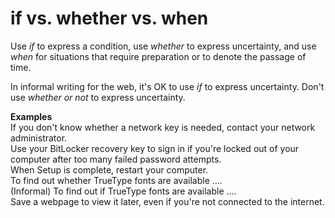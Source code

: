 ﻿# if vs. whether vs. when

Use *if* to express a condition, use *whether* to express uncertainty, and use *when* for situations that require preparation or to denote the passage of time.

In informal writing for the web, it's OK to use *if* to express uncertainty. Don't use *whether or not* to express uncertainty.

**Examples**</br>If you don't know whether a network key is needed, contact your network administrator.</br>Use your BitLocker recovery key to sign in if you're locked out of your computer after too many failed password attempts.</br>When Setup is complete, restart your computer. </br>To find out whether TrueType fonts are available ….</br>(Informal) To find out if TrueType fonts are available ….</br>Save a webpage to view it later, even if you're not connected to the internet.
